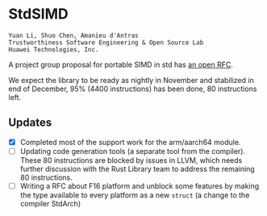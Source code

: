 # StdSIMD

```
Yuan Li, Shuo Chen, Amanieu d'Antras
Trustworthiness Software Engineering & Open Source Lab
Huawei Technologies, Inc.
```

A project group proposal for portable SIMD in std has [an open RFC](https://github.com/rust-lang/rust/issues/48556
). 

We expect the library to be ready as nightly in November and stabilized in end of December, 95% (4400 instructions)
has been done, 80 instructions left.

## Updates
- [x] Completed most of the support work for the arm/aarch64 module. 
- [ ] Updating code generation tools (a separate tool from the compiler).  These 80 instructions are blocked by issues in LLVM, which needs further discussion with the Rust Library team to address the remaining 80 instructions.
- [ ] Writing a RFC about F16 platform and unblock some features by making the type available to every platform as a new `struct` (a change to the compiler StdArch)

